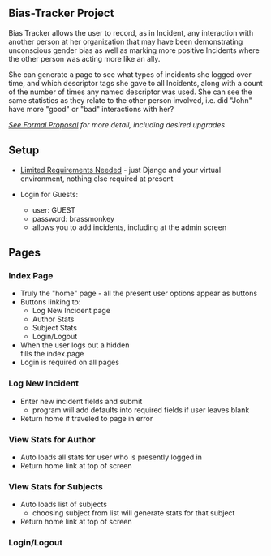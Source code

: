## Bias-Tracker Project

  Bias Tracker allows the user to record, as in Incident, any interaction with another person at her organization that may have been demonstrating unconscious gender bias as well as marking more positive Incidents where the other person was acting more like an ally.  

  She can generate a page to see what types of incidents she logged over time, and which descriptor tags she gave to all Incidents, along with a count of the number of times any named descriptor was used.  She can see the same statistics as they relate to the other person involved, i.e. did "John" have more "good" or "bad" interactions with her?

  *[See Formal Proposal](Proposal_formal.md) for more detail, including desired upgrades*

## Setup

* [Limited Requirements Needed](requirements.txt) - just Django and your virtual environment, nothing else required at present

* Login for Guests:
  * user: GUEST
  * password: brassmonkey
  * allows you to add incidents, including at the admin screen

## Pages

### Index Page
  * Truly the "home" page - all the present user options appear as buttons
  * Buttons linking to:
    * Log New Incident page
    * Author Stats
    * Subject Stats
    * Login/Logout
  * When the user logs out a hidden <div> fills the index.page
  * Login is required on all pages

### Log New Incident
  * Enter new incident fields and submit
    * program will add defaults into required fields if user leaves blank
  * Return home if traveled to page in error

### View Stats for Author
  * Auto loads all stats for user who is presently logged in
  * Return home link at top of screen

### View Stats for Subjects
  * Auto loads list of subjects
    * choosing subject from list will generate stats for that subject
  * Return home link at top of screen

### Login/Logout
